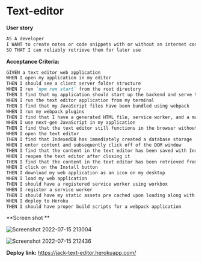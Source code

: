 # Text-editor

**User story**

```md
AS A developer
I WANT to create notes or code snippets with or without an internet connection
SO THAT I can reliably retrieve them for later use
```

**Acceptance Criteria:**

```md
GIVEN a text editor web application
WHEN I open my application in my editor
THEN I should see a client server folder structure
WHEN I run `npm run start` from the root directory
THEN I find that my application should start up the backend and serve the client
WHEN I run the text editor application from my terminal
THEN I find that my JavaScript files have been bundled using webpack
WHEN I run my webpack plugins
THEN I find that I have a generated HTML file, service worker, and a manifest file
WHEN I use next-gen JavaScript in my application
THEN I find that the text editor still functions in the browser without errors
WHEN I open the text editor
THEN I find that IndexedDB has immediately created a database storage
WHEN I enter content and subsequently click off of the DOM window
THEN I find that the content in the text editor has been saved with IndexedDB
WHEN I reopen the text editor after closing it
THEN I find that the content in the text editor has been retrieved from our IndexedDB
WHEN I click on the Install button
THEN I download my web application as an icon on my desktop
WHEN I load my web application
THEN I should have a registered service worker using workbox
WHEN I register a service worker
THEN I should have my static assets pre cached upon loading along with subsequent pages and static assets
WHEN I deploy to Heroku
THEN I should have proper build scripts for a webpack application
```

**Screen shot **

![Screenshot 2022-07-15 213004](https://user-images.githubusercontent.com/98195209/179214973-3d8becd4-ccef-4460-b360-1ef124da0cbd.png)

![Screenshot 2022-07-15 212436](https://user-images.githubusercontent.com/98195209/179214986-1b5d8899-2188-4574-8ffc-8e5134a74b93.png)

**Deploy link:** https://jack-text-editor.herokuapp.com/
